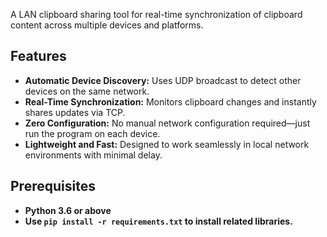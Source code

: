 A LAN clipboard sharing tool for real-time synchronization of clipboard content across multiple devices and platforms.

## Features

- **Automatic Device Discovery:** Uses UDP broadcast to detect other devices on the same network.
- **Real-Time Synchronization:** Monitors clipboard changes and instantly shares updates via TCP.
- **Zero Configuration:** No manual network configuration required—just run the program on each device.
- **Lightweight and Fast:** Designed to work seamlessly in local network environments with minimal delay.

## Prerequisites

- **Python 3.6 or above**
- **Use `pip install -r requirements.txt` to install related libraries.**
